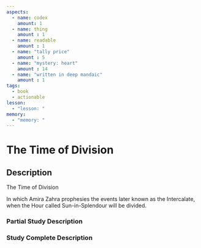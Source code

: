 ```yaml
---
aspects: 
  - name: codex
    amount: 1
  - name: thing
    amount : 1
  - name: readable
    amount : 1
  - name: "tally price"
    amount : 5
  - name: "mystery: heart"
    amount : 14
  - name: "written in deep mandaic"
    amount : 1
tags:
  - book
  - actionable
lesson:
  - "lesson: "
memory:
  - "memory: "
---
```


# The Time of Division

## Description
The Time of Division

In which Amira Zahra prophesies the events later known as the Intercalate, when the Hour called Sun-in-Splendour will be divided.
### Partial Study Description

### Study Complete Description
